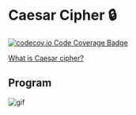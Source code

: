 # Caesar Cipher 🔒
[![codecov.io Code Coverage Badge](https://img.shields.io/codecov/c/github/dwyl/hapi-auth-jwt2.svg?maxAge=2592000)](https://github.com/adigeefe-dev/Python/) 

[What is Caesar cipher?](https://en.wikipedia.org/wiki/Caesar_cipher)
  





## Program

![gif](https://i.imgur.com/QQExgSW.gif)
